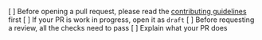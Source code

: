 [ ] Before opening a pull request, please read the [contributing guidelines](https://github.com/acentswap/acentswap-frontend/blob/master/CONTRIBUTING.md) first
[ ] If your PR is work in progress, open it as `draft`
[ ] Before requesting a review, all the checks need to pass
[ ] Explain what your PR does
